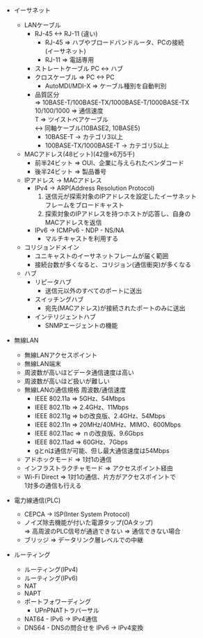 - イーサネット
    - LANケーブル
        - RJ-45 <-> RJ-11 (違い)
            - RJ-45 => ハブやブロードバンドルータ、PCの接続  
            (イーサネット)
            - RJ-11 => 電話専用
        - ストレートケーブル PC <-> ハブ
        - クロスケーブル => PC <-> PC
            - AutoMDI/MDI-X => ケーブル種別を自動判別
        - 品質区分  
        => 10BASE-T/100BASE-TX/1000BASE-T/1000BASE-TX  
           10/100/1000 => 通信速度  
           T => ツイストペアケーブル  
            <-> 同軸ケーブル(10BASE2, 10BASE5)
            - 10BASE-T -> カテゴリ3以上
            - 100BASE-TX/1000BASE-T -> カテゴリ5以上
    - MACアドレス(48ビット)(42億×6万5千)
        - 前半24ビット => OUI、企業に与えられたベンダコード
        - 後半24ビット => 製品番号
    - IPアドレス -> MACアドレス
        - IPv4 -> ARP(Address Resolution Protocol)
            1. 送信元が探索対象のIPアドレスを設定したイーサネット  
            フレームをブロードキャスト
            1. 探索対象のIPアドレスを持つホストが応答し、自身の  
            MACアドレスを返信
        - IPv6 -> ICMPv6 - NDP -  NS/NA
            - マルチキャストを利用する
    - コリジョンドメイン
        - ユニキャストのイーサネットフレームが届く範囲
        - 接続台数が多くなると、コリジョン(通信衝突)が多くなる
    - ハブ
        - リピータハブ
            - 送信元以外のすべてのポートに送出
        - スイッチングハブ
            - 宛先(MACアドレス)が接続されたポートのみに送出
        - インテリジェントハブ
            - SNMPエージェントの機能
- 無線LAN
    - 無線LANアクセスポイント
    - 無線LAN端末
    - 周波数が高いほどデータ通信速度は高い
    - 周波数が高いほど扱いが難しい
    - 無線LANの通信規格 周波数/通信速度
        - IEEE 802.11a => 5GHz、54Mbps
        - IEEE 802.11b => 2.4GHz、11Mbps
        - IEEE 802.11g => bの改良版、2.4GHz、54Mbps
        - IEEE 802.11n => 20MHz/40MHz、MIMO、600Mbps
        - IEEE 802.11ac => ｎの改良版、9.6Gbps
        - IEEE 802.11ad => 60GHz、7Gbps
        - gとnは通信が可能、但し最大通信速度は54Mbps
    - アドホックモード => 1対1の通信
    - インフラストラクチャモード => アクセスポイント経由
    - Wi-Fi Direct => 1対1の通信、片方がアクセスポイントで  
    1対多の通信も行える
- 電力線通信(PLC)
    - CEPCA -> ISP(Inter System Protocol)
    - ノイズ除去機能が付いた電源タップ(OAタップ)  
    => 高周波のPLC信号が通過できない => 通信できない場合
    - ブリッジ => データリンク層レベルでの中継


- ルーティング
    - ルーティング(IPv4)
    - ルーティング(IPv6)
    - NAT
    - NAPT
    - ポートフォワーディング
        - UPnPNATトラバーサル
    - NAT64 - IPv6 -> IPv4通信
    - DNS64 - DNSの問合せを IPv6 -> IPv4変換